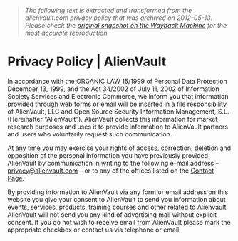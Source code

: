 > *The following text is extracted and transformed from the alienvault.com privacy policy that was archived on 2012-05-13. Please check the [original snapshot on the Wayback Machine](https://web.archive.org/web/20120513092358id_/http%3A//www.alienvault.com/privacypolicy) for the most accurate reproduction.*

# Privacy Policy | AlienVault

In accordance with the ORGANIC LAW 15/1999 of Personal Data Protection December 13, 1999, and the Act 34/2002 of July 11, 2002 of Information Society Services and Electronic Commerce, we inform you that information provided through web forms or email will be inserted in a file responsibility of AlienVault, LLC and Open Source Security Information Management, S.L. (Hereinafter “AlienVault”). AlienVault collects this information for market research purposes and uses it to provide information to AlienVault partners and users who voluntarily request such communication.

At any time you may exercise your rights of access, correction, deletion and opposition of the personal information you have previously provided AlienVault by communication in writing to the following e-mail address – [privacy@alienvault.com](mailto:privacy@alienvault.com) – or to any of the offices listed on the [Contact Page](https://web.archive.org/contact).

By providing information to AlienVault via any form or email address on this website you give your consent to AlienVault to send you information about events, services, products, training courses and other related to Alienvault. AlienVault will not send you any kind of advertising mail without explicit consent. If you do not wish to receive email from AlienVault please mark the appropriate checkbox or contact us via telephone or email.
